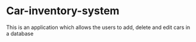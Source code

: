 # Car-inventory-system
This is an application which allows the users to add, delete and edit cars in a database
